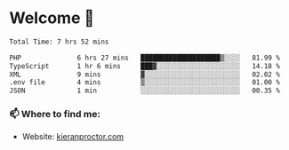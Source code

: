 # Welcome 🦘

<!--START_SECTION:waka-->

```txt
Total Time: 7 hrs 52 mins

PHP              6 hrs 27 mins   ████████████████████▒░░░░   81.99 %
TypeScript       1 hr 6 mins     ███▓░░░░░░░░░░░░░░░░░░░░░   14.18 %
XML              9 mins          ▓░░░░░░░░░░░░░░░░░░░░░░░░   02.02 %
.env file        4 mins          ▒░░░░░░░░░░░░░░░░░░░░░░░░   01.00 %
JSON             1 min           ░░░░░░░░░░░░░░░░░░░░░░░░░   00.35 %
```

<!--END_SECTION:waka-->

### 📫 Where to find me:

-   Website: [kieranproctor.com](https://kieranproctor.com/)
